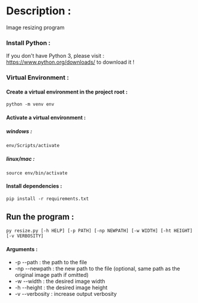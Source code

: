 # Description :

Image resizing program

### Install Python :

If you don't have Python 3, please visit : https://www.python.org/downloads/ to download it !

### Virtual Environment :

#### Create a virtual environment in the project root :

    python -m venv env

#### Activate a virtual environment :

##### windows :

    env/Scripts/activate
    
##### linux/mac :

    source env/bin/activate
    
#### Install dependencies :

    pip install -r requirements.txt

## Run the program :

    py resize.py [-h HELP] [-p PATH] [-np NEWPATH] [-w WIDTH] [-ht HEIGHT] [-v VERBOSITY]

#### Arguments :

-  -p --path : the path to the file
-  -np --newpath : the new path to the file (optional, same path as the original image path if omitted)
-  -w --width : the desired image width
-  -h --height : the desired image height
-  -v --verbosity : increase output verbosity
